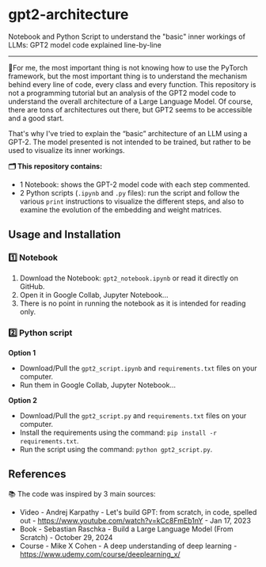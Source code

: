 # gpt2-architecture
Notebook and Python Script to understand the "basic" inner workings of LLMs: GPT2 model code explained line-by-line


---


📍For me, the most important thing is not knowing how to use the PyTorch framework, but the most important thing is to understand the mechanism behind every line of code, every class and every function. This repository is not a programming tutorial but an analysis of the GPT2 model code to understand the overall architecture of a Large Language Model. Of course, there are tons of architectures out there, but GPT2 seems to be accessible and a good start.

That's why I've tried to explain the “basic” architecture of an LLM using a GPT-2. The model presented is not intended to be trained, but rather to be used to visualize its inner workings.

**🗂 This repository contains:**
  - 1 Notebook: shows the GPT-2 model code with each step commented.
  - 2 Python scripts (`.ipynb` and `.py` files): run the script and follow the various `print` instructions to visualize the different steps, and also to examine the evolution of the embedding and weight matrices.


## Usage and Installation

### 1️⃣ Notebook
1. Download the Notebook: `gpt2_notebook.ipynb` or read it directly on GitHub.
2. Open it in Google Collab, Jupyter Notebook...
3. There is no point in running the notebook as it is intended for reading only.

### 2️⃣ Python script

**Option 1**
- Download/Pull the `gpt2_script.ipynb` and `requirements.txt` files on your computer.
- Run them in Google Collab, Jupyter Notebook...

**Option 2**
- Download/Pull the `gpt2_script.py` and `requirements.txt` files on your computer.
- Install the requirements using the command: `pip install -r requirements.txt`.
- Run the script using the command: `python gpt2_script.py`.


## References

📚 The code was inspired by 3 main sources:

- Video - Andrej Karpathy - Let's build GPT: from scratch, in code, spelled out - https://www.youtube.com/watch?v=kCc8FmEb1nY - Jan 17, 2023
- Book - Sebastian Raschka - Build a Large Language Model (From Scratch) - October 29, 2024
- Course - Mike X Cohen - A deep understanding of deep learning - https://www.udemy.com/course/deeplearning_x/
